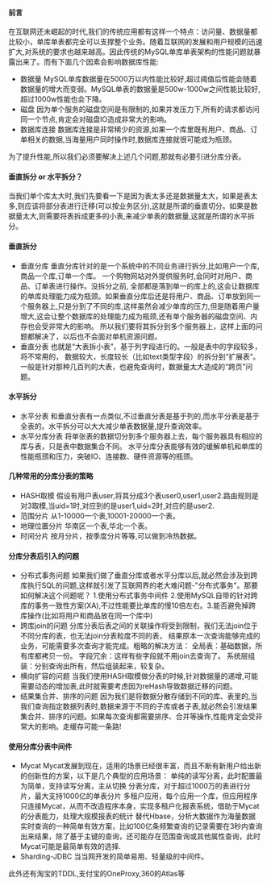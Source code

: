 #### 前言

在互联网还未崛起的时代,我们的传统应用都有这样一个特点：访问量、数据量都比较小，单库单表都完全可以支撑整个业务。随着互联网的发展和用户规模的迅速扩大,对系统的要求也越来越高。因此传统的MySQL单库单表架构的性能问题就暴露出来了。而有下面几个因素会影响数据库性能:

- 数据量
  MySQL单库数据量在5000万以内性能比较好,超过阈值后性能会随着数据量的增大而变弱。MySQL单表的数据量是500w-1000w之间性能比较好,超过1000w性能也会下降。
- 磁盘
  因为单个服务的磁盘空间是有限制的,如果并发压力下,所有的请求都访问同一个节点,肯定会对磁盘IO造成非常大的影响。
- 数据库连接
  数据库连接是非常稀少的资源,如果一个库里既有用户、商品、订单相关的数据,当海量用户同时操作时,数据库连接就很可能成为瓶颈。

为了提升性能,所以我们必须要解决上述几个问题,那就有必要引进分库分表。

#### 垂直拆分 or 水平拆分？

当我们单个库太大时,我们先要看一下是因为表太多还是数据量太大，如果是表太多,则应该将部分表进行迁移(可以按业务区分),这就是所谓的垂直切分。如果是数据量太大,则需要将表拆成更多的小表,来减少单表的数据量,这就是所谓的水平拆分。

#### 垂直拆分

- 垂直分库
  垂直分库针对的是一个系统中的不同业务进行拆分,比如用户一个库,商品一个库,订单一个库。 一个购物网站对外提供服务时,会同时对用户、商品、订单表进行操作。没拆分之前, 全部都是落到单一的库上的,这会让数据库的单库处理能力成为瓶颈。如果垂直分库后还是将用户、商品、订单放到同一个服务器上,只是分到了不同的库,这样虽然会减少单库的压力,但是随着用户量增大,这会让整个数据库的处理能力成为瓶颈,还有单个服务器的磁盘空间、内存也会受非常大的影响。 所以我们要将其拆分到多个服务器上，这样上面的问题都解决了，以后也不会面对单机资源问题。
- 垂直分表
  也就是“大表拆小表”，基于列字段进行的。一般是表中的字段较多，将不常用的， 数据较大，长度较长（比如text类型字段）的拆分到“扩展表“。一般是针对那种几百列的大表，也避免查询时，数据量太大造成的“跨页”问题。

#### 水平拆分

- 水平分表
  和垂直分表有一点类似,不过垂直分表是基于列的,而水平分表是基于全表的。水平拆分可以大大减少单表数据量,提升查询效率。
- 水平分库分表
  将单张表的数据切分到多个服务器上去，每个服务器具有相应的库与表，只是表中数据集合不同。 水平分库分表能够有效的缓解单机和单库的性能瓶颈和压力，突破IO、连接数、硬件资源等的瓶颈。

#### 几种常用的分库分表的策略

- HASH取模
  假设有用户表user,将其分成3个表user0,user1,user2.路由规则是对3取模,当uid=1时,对应到的是user1,uid=2时,对应的是user2.
- 范围分片
  从1-10000一个表,10001-20000一个表。
- 地理位置分片
  华南区一个表,华北一个表。
- 时间分片
  按月分片，按季度分片等等,可以做到冷热数据。

#### 分库分表后引入的问题

- 分布式事务问题
  如果我们做了垂直分库或者水平分库以后,就必然会涉及到跨库执行SQL的问题,这样就引发了互联网界的老大难问题-"分布式事务"。那要如何解决这个问题呢？
  1.使用分布式事务中间件 2.使用MySQL自带的针对跨库的事务一致性方案(XA),不过性能要比单库的慢10倍左右。3.能否避免掉跨库操作(比如将用户和商品放在同一个库中)
- 跨库join的问题
  分库分表后表之间的关联操作将受到限制，我们无法join位于不同分库的表，也无法join分表粒度不同的表， 结果原本一次查询能够完成的业务，可能需要多次查询才能完成。粗略的解决方法： 全局表：基础数据，所有库都拷贝一份。 字段冗余：这样有些字段就不用join去查询了。 系统层组装：分别查询出所有，然后组装起来，较复杂。
- 横向扩容的问题
  当我们使用HASH取模做分表的时候,针对数据量的递增,可能需要动态的增加表,此时就需要考虑因为reHash导致数据迁移的问题。
- 结果集合并、排序的问题
  因为我们是将数据分散存储到不同的库、表里的,当我们查询指定数据列表时,数据来源于不同的子库或者子表,就必然会引发结果集合并、排序的问题。如果每次查询都需要排序、合并等操作,性能肯定会受非常大的影响。走缓存可能一条路!

#### 使用分库分表中间件

- Mycat
  Mycat发展到现在，适用的场景已经很丰富，而且不断有新用户给出新的创新性的方案，以下是几个典型的应用场景：
  单纯的读写分离，此时配置最为简单，支持读写分离，主从切换
  分表分库，对于超过1000万的表进行分片，最大支持1000亿的单表分片
  多租户应用，每个应用一个库，但应用程序只连接Mycat，从而不改造程序本身，实现多租户化报表系统，借助于Mycat的分表能力，处理大规模报表的统计
  替代Hbase，分析大数据作为海量数据实时查询的一种简单有效方案，比如100亿条频繁查询的记录需要在3秒内查询出来结果，除了基于主键的查询，还可能存在范围查询或其他属性查询，此时Mycat可能是最简单有效的选择.
- Sharding-JDBC
  当当网开发的简单易用、轻量级的中间件。

此外还有淘宝的TDDL,支付宝的OneProxy,360的Atlas等